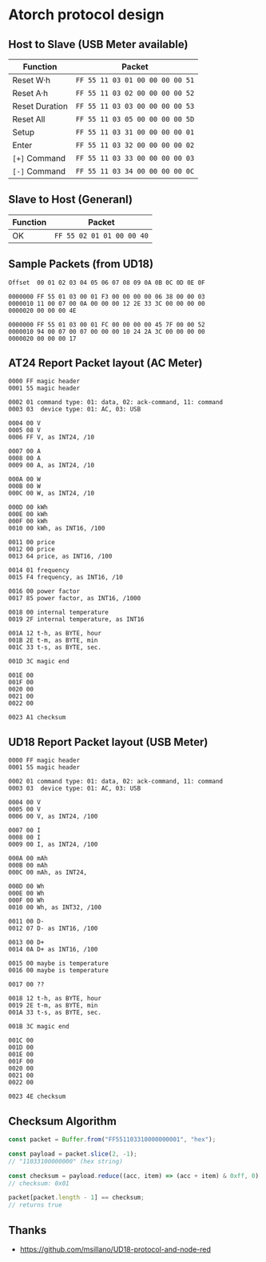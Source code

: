 ﻿# Atorch protocol design

## Host to Slave (USB Meter available)

| Function       | Packet                          |
| -------------- | ------------------------------- |
| Reset W·h      | `FF 55 11 03 01 00 00 00 00 51` |
| Reset A·h      | `FF 55 11 03 02 00 00 00 00 52` |
| Reset Duration | `FF 55 11 03 03 00 00 00 00 53` |
| Reset All      | `FF 55 11 03 05 00 00 00 00 5D` |
| Setup          | `FF 55 11 03 31 00 00 00 00 01` |
| Enter          | `FF 55 11 03 32 00 00 00 00 02` |
| `[+]` Command  | `FF 55 11 03 33 00 00 00 00 03` |
| `[-]` Command  | `FF 55 11 03 34 00 00 00 00 0C` |

## Slave to Host (Generanl)

| Function | Packet                    |
| -------- | ------------------------- |
| OK       | `FF 55 02 01 01 00 00 40` |

## Sample Packets (from UD18)

```plain
Offset  00 01 02 03 04 05 06 07 08 09 0A 0B 0C 0D 0E 0F

0000000 FF 55 01 03 00 01 F3 00 00 00 00 06 38 00 00 03
0000010 11 00 07 00 0A 00 00 00 12 2E 33 3C 00 00 00 00
0000020 00 00 00 4E

0000000 FF 55 01 03 00 01 FC 00 00 00 00 45 7F 00 00 52
0000010 94 00 07 00 07 00 00 00 10 24 2A 3C 00 00 00 00
0000020 00 00 00 17
```

## AT24 Report Packet layout (AC Meter)

```plain
0000 FF magic header
0001 55 magic header

0002 01 command type: 01: data, 02: ack-command, 11: command
0003 03  device type: 01: AC, 03: USB

0004 00 V
0005 08 V
0006 FF V, as INT24, /10

0007 00 A
0008 00 A
0009 00 A, as INT24, /10

000A 00 W
000B 00 W
000C 00 W, as INT24, /10

000D 00 kWh
000E 00 kWh
000F 00 kWh
0010 00 kWh, as INT16, /100

0011 00 price
0012 00 price
0013 64 price, as INT16, /100

0014 01 frequency
0015 F4 frequency, as INT16, /10

0016 00 power factor
0017 85 power factor, as INT16, /1000

0018 00 internal temperature
0019 2F internal temperature, as INT16

001A 12 t-h, as BYTE, hour
001B 2E t-m, as BYTE, min
001C 33 t-s, as BYTE, sec.

001D 3C magic end

001E 00
001F 00
0020 00
0021 00
0022 00

0023 A1 checksum
```

## UD18 Report Packet layout (USB Meter)

```plain
0000 FF magic header
0001 55 magic header

0002 01 command type: 01: data, 02: ack-command, 11: command
0003 03  device type: 01: AC, 03: USB

0004 00 V
0005 00 V
0006 00 V, as INT24, /100

0007 00 I
0008 00 I
0009 00 I, as INT24, /100

000A 00 mAh
000B 00 mAh
000C 00 mAh, as INT24,

000D 00 Wh
000E 00 Wh
000F 00 Wh
0010 00 Wh, as INT32, /100

0011 00 D-
0012 07 D- as INT16, /100

0013 00 D+
0014 0A D+ as INT16, /100

0015 00 maybe is temperature
0016 00 maybe is temperature

0017 00 ??

0018 12 t-h, as BYTE, hour
0019 2E t-m, as BYTE, min
001A 33 t-s, as BYTE, sec.

001B 3C magic end

001C 00
001D 00
001E 00
001F 00
0020 00
0021 00
0022 00

0023 4E checksum
```

## Checksum Algorithm

```javascript
const packet = Buffer.from("FF551103310000000001", "hex");

const payload = packet.slice(2, -1);
// "11033100000000" (hex string)

const checksum = payload.reduce((acc, item) => (acc + item) & 0xff, 0) ^ 0x44;
// checksum: 0x01

packet[packet.length - 1] == checksum;
// returns true
```

## Thanks

- <https://github.com/msillano/UD18-protocol-and-node-red>

